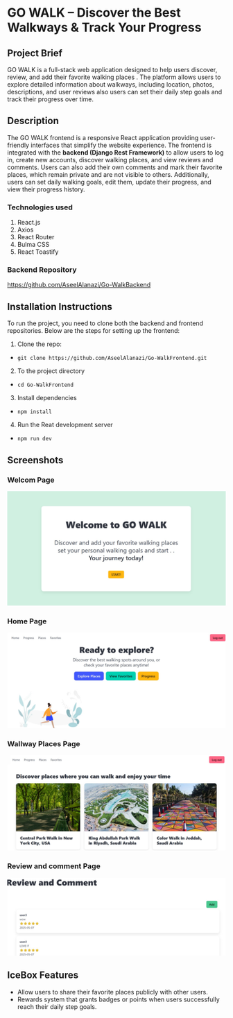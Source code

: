 # GO WALK – Discover the Best Walkways & Track Your Progress
##  Project Brief

GO WALK is a full-stack web application designed to help users discover, review, and add their favorite walking places . 
The platform allows users to explore detailed information about walkways, including location, photos, descriptions, and user reviews also users can set their daily step goals and track their progress over time.


## Description
The GO WALK frontend is a responsive React application providing user-friendly interfaces that simplify the website experience. The frontend is integrated with the **backend (Django Rest Framework)** to allow users to log in, create new accounts, discover walking places, and view reviews and comments. Users can also add their own comments and mark their favorite places, which remain private and are not visible to others. Additionally, users can set daily walking goals, edit them, update their progress, and view their progress history.
 
 ### Technologies used
 1. React.js
 2. Axios
 3. React Router
 4. Bulma CSS
 5. React Toastify

### Backend Repository
https://github.com/AseelAlanazi/Go-WalkBackend

## Installation Instructions

To run the project, you need to clone both the backend and frontend repositories. Below are the steps for setting up the frontend:

1. Clone the repo:
-  `git clone https://github.com/AseelAlanazi/Go-WalkFrontend.git`


2.  To the project directory
- `cd Go-WalkFrontend`

3. Install dependencies
- `npm install`

4. Run the Reat development server
- `npm run dev`

## Screenshots 
### Welcom Page 
![wlcome](./Screenshots/welcome.jpg)
### Home Page 
![Home](./Screenshots/home.jpg)
### Wallway Places Page 
![places](./Screenshots/places.jpg)
### Review and comment Page 
![comment](./Screenshots/comments.jpg)

## IceBox Features
- Allow users to share their favorite places publicly with other users. 
- Rewards system that grants badges or points when users successfully reach their daily step goals.




